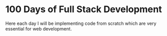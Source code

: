 # 100 Days of Full Stack Development

Here each day I will be implementing code from scratch which are very essential for web development. 